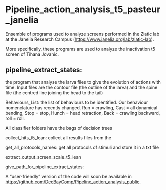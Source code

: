 # Pipeline_action_analysis_t5_pasteur_janelia
Ensemble of programs used to analyze screens performed in the Zlatic lab at the 
Janelia Research Campus (https://www.janelia.org/lab/zlatic-lab). 

More specifically, these programs are used to analyze the inactivation t5 screen of Tihana Jovanic.

## pipeline_extract_states: ##
the program that analyse the larva files to give the evolution of actions with time.
Input files are the contour file (the outline of the larva) and the spine file (the centred line joining the head to the tail)

Behaviours_List: the list of behaviours to be identified. Our behaviour nomenclature has recently changed. Run = crawling, Cast = all dynamical bending, Stop = stop, Hunch = head retraction, Back  =  crawling backward, roll = roll.

All classifier folders have the bags of decision trees 

collect_hits_t5_lean: collect all results files from the 

get_all_protocols_names: get all protocols of stimuli and store it in a txt file

extract_output_screen_scale_t5_lean

give_path_for_pipeline_extract_states: 

A “user-friendly” version of the code will soon be available in https://github.com/DecBayComp/Pipeline_action_analysis_public. 






